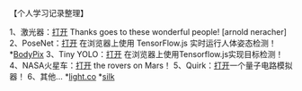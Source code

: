 <br>
【个人学习记录整理】

1、激光器：[打开](https://qumoptly.github.io/laser/) Thanks goes to these wonderful people! [arnold neracher]
2、PoseNet：[打开](https://qumoptly.github.io/posenet/) 在浏览器上使用 TensorFlow.js 实时运行人体姿态检测！ 
*[BodyPix](https://qumoptly.github.io/body-pix/) 
3、Tiny YOLO：[打开](https://qumoptly.github.io/tfjs-yolo-tiny/) 在浏览器上使用Tensorflow.js实现目标检测！ 
4、NASA火星车：[打开](https://github.com/nasa-jpl/open-source-rover) the rovers on Mars！ 
5、Quirk：[打开](https://qumoptly.github.io/quirk/)一个量子电路模拟器！
6、其他...
*[light.co](https://qumoptly.github.io/light.co/)
*[silk](https://qumoptly.github.io/silk/)
